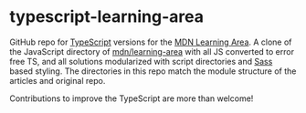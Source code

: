 # typescript-learning-area

GitHub repo for [TypeScript](https://www.typescriptlang.org/) versions for the [MDN Learning Area](https://developer.mozilla.org/en-US/Learn). A clone of the JavaScript directory of [mdn/learning-area](https://github.com/mdn/learning-area) with all JS converted to error free TS, and all solutions modularized with script directories and [Sass](https://sass-lang.com/) based styling. The directories in this repo match the module structure of the articles and original repo.

Contributions to improve the TypeScript are more than welcome!
